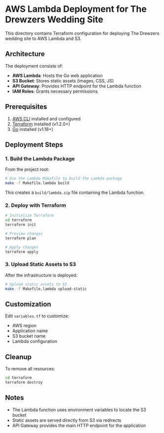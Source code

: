 # AWS Lambda Deployment for The Drewzers Wedding Site

This directory contains Terraform configuration for deploying The Drewzers wedding site to AWS Lambda and S3.

## Architecture

The deployment consists of:

- **AWS Lambda**: Hosts the Go web application
- **S3 Bucket**: Stores static assets (images, CSS, JS)
- **API Gateway**: Provides HTTP endpoint for the Lambda function
- **IAM Roles**: Grants necessary permissions

## Prerequisites

1. [AWS CLI](https://aws.amazon.com/cli/) installed and configured
2. [Terraform](https://www.terraform.io/downloads.html) installed (v1.2.0+)
3. [Go](https://golang.org/dl/) installed (v1.18+)

## Deployment Steps

### 1. Build the Lambda Package

From the project root:

```bash
# Use the Lambda Makefile to build the Lambda package
make -f Makefile.lambda build
```

This creates a `build/lambda.zip` file containing the Lambda function.

### 2. Deploy with Terraform

```bash
# Initialize Terraform
cd terraform
terraform init

# Preview changes
terraform plan

# Apply changes
terraform apply
```

### 3. Upload Static Assets to S3

After the infrastructure is deployed:

```bash
# Upload static assets to S3
make -f Makefile.lambda upload-static
```

## Customization

Edit `variables.tf` to customize:

- AWS region
- Application name
- S3 bucket name
- Lambda configuration

## Cleanup

To remove all resources:

```bash
cd terraform
terraform destroy
```

## Notes

- The Lambda function uses environment variables to locate the S3 bucket
- Static assets are served directly from S3 via redirects
- API Gateway provides the main HTTP endpoint for the application
